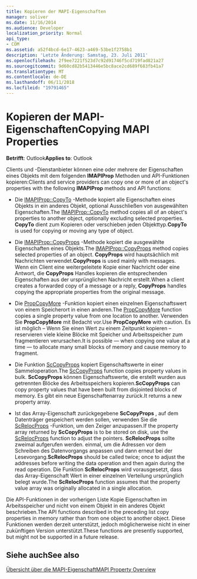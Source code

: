 ```yaml
---
title: Kopieren der MAPI-Eigenschaften
manager: soliver
ms.date: 11/16/2014
ms.audience: Developer
localization_priority: Normal
api_type:
- COM
ms.assetid: a52f4bcd-6e17-4623-a469-53be1f2758b1
description: 'Letzte Änderung: Samstag, 23. Juli 2011'
ms.openlocfilehash: 2f9ee7221f523d7c92d91746f5cd719fad821a27
ms.sourcegitcommit: 9d60cd82b5413446e5bc8ace2cd689f683fb41a7
ms.translationtype: MT
ms.contentlocale: de-DE
ms.lasthandoff: 06/11/2018
ms.locfileid: "19791465"
---
```

# <a name="copying-mapi-properties"></a><span data-ttu-id="8db93-103">Kopieren der MAPI-Eigenschaften</span><span class="sxs-lookup"><span data-stu-id="8db93-103">Copying MAPI Properties</span></span>

  
  
<span data-ttu-id="8db93-104">**Betrifft**: Outlook</span><span class="sxs-lookup"><span data-stu-id="8db93-104">**Applies to**: Outlook</span></span> 
  
<span data-ttu-id="8db93-105">Clients und -Dienstanbieter können eine oder mehrere der Eigenschaften eines Objekts mit dem folgenden **IMAPIProp** Methoden und API-Funktionen kopieren:</span><span class="sxs-lookup"><span data-stu-id="8db93-105">Clients and service providers can copy one or more of an object's properties with the following **IMAPIProp** methods and API functions:</span></span> 
  
- <span data-ttu-id="8db93-106">Die [IMAPIProp::CopyTo](imapiprop-copyto.md) -Methode kopiert alle Eigenschaften eines Objekts in ein anderes Objekt, optional Ausschließen von ausgewählten Eigenschaften.</span><span class="sxs-lookup"><span data-stu-id="8db93-106">The [IMAPIProp::CopyTo](imapiprop-copyto.md) method copies all of an object's properties to another object, optionally excluding selected properties.</span></span> <span data-ttu-id="8db93-107">**CopyTo** dient zum Kopieren oder verschieben jeden Objekttyp.</span><span class="sxs-lookup"><span data-stu-id="8db93-107">**CopyTo** is used for copying or moving any type of object.</span></span> 
    
- <span data-ttu-id="8db93-108">Die [IMAPIProp::CopyProps](imapiprop-copyprops.md) -Methode kopiert die ausgewählte Eigenschaften eines Objekts.</span><span class="sxs-lookup"><span data-stu-id="8db93-108">The [IMAPIProp::CopyProps](imapiprop-copyprops.md) method copies selected properties of an object.</span></span> <span data-ttu-id="8db93-109">**CopyProps** wird hauptsächlich mit Nachrichten verwendet.</span><span class="sxs-lookup"><span data-stu-id="8db93-109">**CopyProps** is used mainly with messages.</span></span> <span data-ttu-id="8db93-110">Wenn ein Client eine weitergeleitete Kopie einer Nachricht oder eine Antwort, die **CopyProps** Handles kopieren die entsprechenden Eigenschaften aus der ursprünglichen Nachricht erstellt.</span><span class="sxs-lookup"><span data-stu-id="8db93-110">When a client creates a forwarded copy of a message or a reply, **CopyProps** handles copying the appropriate properties from the original message.</span></span> 
    
- <span data-ttu-id="8db93-111">Die [PropCopyMore](propcopymore.md) -Funktion kopiert einen einzelnen Eigenschaftswert von einem Speicherort in einen anderen.</span><span class="sxs-lookup"><span data-stu-id="8db93-111">The [PropCopyMore](propcopymore.md) function copies a single property value from one location to another.</span></span> <span data-ttu-id="8db93-112">Verwenden Sie **PropCopyMore** mit Bedacht vor.</span><span class="sxs-lookup"><span data-stu-id="8db93-112">Use **PropCopyMore** with caution.</span></span> <span data-ttu-id="8db93-113">Es ist möglich – Wenn Sie einen Wert zu einem Zeitpunkt kopieren – reservieren viele kleine Blöcke mit Speicher und Arbeitsspeicher zum fragmentieren verursachen.</span><span class="sxs-lookup"><span data-stu-id="8db93-113">It is possible — when copying one value at a time — to allocate many small blocks of memory and cause memory to fragment.</span></span> 
    
- <span data-ttu-id="8db93-114">Die Funktion [ScCopyProps](sccopyprops.md) kopiert Eigenschaftswerte in einer Sammeloperation.</span><span class="sxs-lookup"><span data-stu-id="8db93-114">The [ScCopyProps](sccopyprops.md) function copies property values in bulk.</span></span> <span data-ttu-id="8db93-115">**ScCopyProps** können Eigenschaftswerte, die erstellt wurden aus getrennten Blöcke des Arbeitsspeichers kopieren.</span><span class="sxs-lookup"><span data-stu-id="8db93-115">**ScCopyProps** can copy property values that have been built from disjointed blocks of memory.</span></span> <span data-ttu-id="8db93-116">Es gibt ein neue Eigenschaftenarray zurück.</span><span class="sxs-lookup"><span data-stu-id="8db93-116">It returns a new property array.</span></span> 
    
- <span data-ttu-id="8db93-117">Ist das Array-Eigenschaft zurückgegebene **ScCopyProps** , auf dem Datenträger gespeichert werden sollen, verwenden Sie die [ScRelocProps](screlocprops.md) -Funktion, um den Zeiger anzupassen.</span><span class="sxs-lookup"><span data-stu-id="8db93-117">If the property array returned by **ScCopyProps** is to be stored on disk, use the [ScRelocProps](screlocprops.md) function to adjust the pointers.</span></span> <span data-ttu-id="8db93-118">**ScRelocProps** sollte zweimal aufgerufen werden. einmal, um die Adressen vor dem Schreiben des Datenvorgangs anpassen und dann erneut bei der Lesevorgang.</span><span class="sxs-lookup"><span data-stu-id="8db93-118">**ScRelocProps** should be called twice; once to adjust the addresses before writing the data operation and then again during the read operation.</span></span> <span data-ttu-id="8db93-119">Die Funktion **ScRelocProps** wird vorausgesetzt, dass das Array-Eigenschaft Wert in einer einzelnen Verteilung ursprünglich belegt wurde.</span><span class="sxs-lookup"><span data-stu-id="8db93-119">The **ScRelocProps** function assumes that the property value array was originally allocated in a single allocation.</span></span> 
    
<span data-ttu-id="8db93-120">Die API-Funktionen in der vorherigen Liste Kopie Eigenschaften im Arbeitsspeicher und nicht von einem Objekt in ein anderes Objekt beschrieben.</span><span class="sxs-lookup"><span data-stu-id="8db93-120">The API functions described in the preceding list copy properties in memory rather than from one object to another object.</span></span> <span data-ttu-id="8db93-121">Diese Funktionen werden derzeit unterstützt, jedoch möglicherweise nicht in einer zukünftigen Version unterstützt.</span><span class="sxs-lookup"><span data-stu-id="8db93-121">These functions are presently supported, but might not be supported in a future release.</span></span>
  
## <a name="see-also"></a><span data-ttu-id="8db93-122">Siehe auch</span><span class="sxs-lookup"><span data-stu-id="8db93-122">See also</span></span>



[<span data-ttu-id="8db93-123">Übersicht über die MAPI-Eigenschaft</span><span class="sxs-lookup"><span data-stu-id="8db93-123">MAPI Property Overview</span></span>](mapi-property-overview.md)

